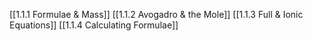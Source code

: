 [[1.1.1 Formulae & Mass]]
[[1.1.2 Avogadro & the Mole]]
[[1.1.3 Full & Ionic Equations]]
[[1.1.4 Calculating Formulae]]